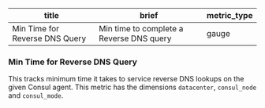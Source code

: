 title | brief | metric_type
------|-------|------------
Min Time for Reverse DNS Query | Min time to complete a Reverse DNS query | gauge

### Min Time for Reverse DNS Query 
This tracks minimum time it takes to service reverse DNS lookups on the given Consul agent. This metric has the dimensions `datacenter`, `consul_node` and `consul_mode`.